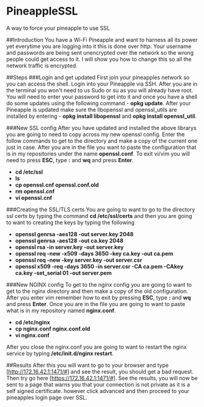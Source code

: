 # PineappleSSL
A way to force your pineapple to use SSL

##Introduction
You have a Wi-Fi Pineapple and want to harness all its power yet everytime you are logging into it this is done over http. Your username and passwords are being sent unencrypted over the network so the wrong people could get access to it. I will show you how to change this so all the network traffic is encrypted. 

##Steps
###Login and get updated
First join your pineapples network so you can access the shell. Login into your Pineapple via SSH. After you are in the terminal you won't need to us Sudo or su as you will already have root. You will need to enter your password to get into it and once you have a shell do some updates using the following command - **opkg update**. After your Pineapple is updated make sure the libopenssl and openssl_utils are installed by entering - **opkg install libopenssl** and **opkg install openssl_util**. 

###New SSL config
After you have updated and installed the above librarys you are going to need to copy across my new openssl config. Enter the follow commands to get to the directory and make a copy of the current one just in case. After you are in the file you want to paste the configuration that is in my repositories under the name **openssl.conf**. To exit vi/vim you will need to press **ESC**, type **:** and **wq** and press **Enter**.
- **cd /etc/ssl**
- **ls**
- **cp openssl.cnf openssl.conf.old**
- **rm openssl.cnf** 
- **vi openssl.cnf**

###Creating the SSL/TLS certs
You are going to want to go to the directory ssl certs by typing the command **cd /etc/ssl/certs** and then you are going to want to creating the keys by typing the following 

- **openssl genrsa -aes128 -out server.key 2048**
- **openssl genrsa -aes128 -out ca.key 2048**
- **openssl rsa -in server.key -out server.key**
- **openssl req -new -x509 -days 3650 -key ca.key -out ca.pem**
- **openssl req -new -key server.key -out server.csr**
- **openssl x509 -req -days 3650 -in server.csr -CA ca.pem -CAkey ca.key -set_serial 01 -out server.pem**

###New NGINX config
To get to the nginx config you are going to want to get to the nginx directory and then make a copy of the old configuration. After you enter vim remember how to exit by pressing **ESC**, type **:** and **wq** and press **Enter**. Once you are in the file you are going to want to paste what is in my repository named **nginx.conf**. 

- **cd /etc/nginx**
- **cp nginx.conf nginx.conf.old**
- **vi nginx.conf**

After you close the nginx.conf you are going to want to restart the nginx service by typing **/etc/init.d/nginx restart**.

##Results
After this you will want to go to your browser and type [http://172.16.42.1:1471/#] and see the result, you should get a bad request. Then try go here [https://172.16.42.1:1471/#]. See the results, you will now be sent to a page that warns you that your connection is not private as it is a self signed certificate. however click advanced and then proceed to your pineapples login page over SSL.
